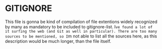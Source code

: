 # GITIGNORE
This file is gonna be kind of compilation of file extentions widely recognized by many as mandatory to be included to gitignore-list.
I`ve found a lot of it surfing the web (and Git as well in particular). There are too many sources to be mentioned, so I`m not able to list all the sources here,
as this description would be much longer, than the file itself. 
